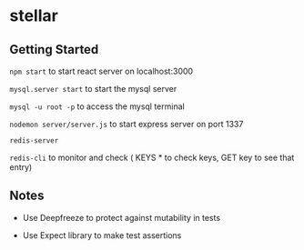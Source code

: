 # stellar

## Getting Started

`npm start` to start react server on localhost:3000

`mysql.server start` to start the mysql server

`mysql -u root -p` to access the mysql terminal

`nodemon server/server.js` to start express server on port 1337

`redis-server`

`redis-cli` to monitor and check ( KEYS * to check keys, GET key to see that entry)

## Notes

* Use Deepfreeze to protect against mutability in tests

* Use Expect library to make test assertions
